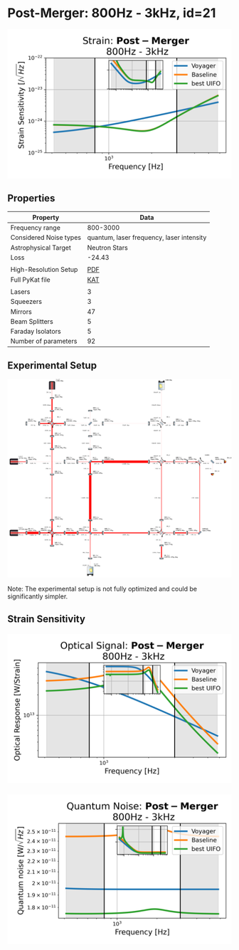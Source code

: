 # Post-Merger: 800Hz - 3kHz, id=21
<p align="center"><img src="strain.png" alt="Plot of Strain" width="666px"></p>

## Properties
| Property                              | Data                                                       |
| ------------------------------------- | ----------------------------------------------------------------- |
| Frequency range                   | 800-3000 |
| Considered Noise types                   | quantum, laser frequency, laser intensity |
| Astrophysical Target                   | Neutron Stars |
| Loss               | -24.43 |
|               |  |
| High-Resolution Setup | [PDF](setup.pdf) |
| Full PyKat file       | [KAT](CFGS_8_-24.43_92_6663586288_0_4689780346.txt) |
|               |  |
| Lasers |  3 |
| Squeezers |  3 |
| Mirrors |  47 |
| Beam Splitters |  5 |
| Faraday Isolators |  5 |
| Number of parameters  | 92 |
## Experimental Setup
<p align="center"><img src="setup.png" alt="setup" width="666px"></p>

Note: The experimental setup is not fully optimized and could be significantly simpler.

## Strain Sensitivity<p align="center"><img src="signal.png" alt="Plot of Signal" width="666px"></p>

<p align="center"><img src="noise.png" alt="Plot of Noise" width="666px"></p>

